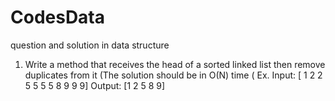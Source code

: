 # CodesData
question and solution in data structure
1.	Write a method that receives the head of a sorted linked list then remove duplicates from it (The solution should be in O(N) time (
Ex. 
Input: [ 1 2 2 5 5 5 5 8 9 9 9]
Output: [1 2 5 8 9]
